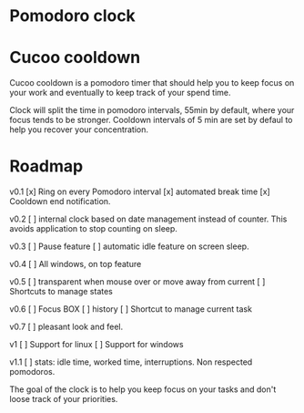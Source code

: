 # Pomodoro clock 

# Cucoo cooldown
Cucoo cooldown is a pomodoro timer that should help you to keep focus on your work and eventually to keep track of your spend time. 

Clock will split the time in pomodoro intervals, 55min by default, where your focus tends to be stronger. Cooldown intervals of 5 min are set by defaul to help you recover your concentration. 

# Roadmap

v0.1
[x] Ring on every Pomodoro interval
[x] automated break time
[x] Cooldown end notification. 

v0.2
[ ] internal clock based on date management instead of counter. This avoids application to stop counting on sleep. 

v0.3
[ ] Pause feature
[ ] automatic idle feature on screen sleep. 

v0.4
[ ] All windows, on top feature

v0.5
[ ] transparent when mouse over or move away from current
[ ] Shortcuts to manage states

v0.6 
[ ] Focus BOX 
[ ] history
[ ] Shortcut to manage current task

v0.7
[ ] pleasant look and feel.

v1
[ ] Support for linux
[ ] Support for windows

v1.1
[ ] stats: idle time, worked time, interruptions. Non respected pomodoros. 




The goal of the clock is to help you keep focus on your tasks and don't loose track of your priorities. 
